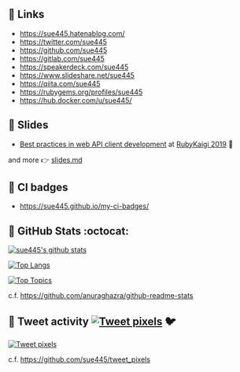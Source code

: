 ## :chestnut: Links
* https://sue445.hatenablog.com/
* https://twitter.com/sue445
* https://github.com/sue445
* https://gitlab.com/sue445
* https://speakerdeck.com/sue445
* https://www.slideshare.net/sue445
* https://qiita.com/sue445
* https://rubygems.org/profiles/sue445
* https://hub.docker.com/u/sue445/

## :chestnut: Slides
* [Best practices in web API client development](https://speakerdeck.com/sue445/best-practices-in-web-api-client-development-number-rubykaigi) at [RubyKaigi 2019](https://rubykaigi.org/2019/) :gem:

and more :point_right: [slides.md](https://github.com/sue445/sue445/blob/master/slides.md)

## :chestnut: CI badges
* https://sue445.github.io/my-ci-badges/

## :chestnut: GitHub Stats :octocat:
[![sue445's github stats](https://sue445-github-readme-stats.vercel.app/api?username=sue445&show_icons=true)](https://github.com/anuraghazra/github-readme-stats)

[![Top Langs](https://sue445-github-readme-stats.vercel.app/api/top-langs/?username=sue445&layout=compact&hide=javascript,css)](https://github.com/anuraghazra/github-readme-stats)

[![Top Topics](https://sue445-github-readme-stats.vercel.app/api/top-topics/?username=sue445&layout=compact)](https://github.com/anuraghazra/github-readme-stats)

c.f. https://github.com/anuraghazra/github-readme-stats

## :chestnut: Tweet activity [![Tweet pixels](https://pixe.la/v1/users/sue445/graphs/tweets?mode=badge)](https://pixe.la/v1/users/sue445/graphs/tweets.html) :bird:
[![Tweet pixels](https://pixe.la/v1/users/sue445/graphs/tweets)](https://pixe.la/v1/users/sue445/graphs/tweets.html)

c.f. https://github.com/sue445/tweet_pixels
